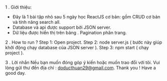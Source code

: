 1 . Giới thiệu:
 - Đây là 1 bài tập nhỏ sau 5 ngày học ReactJS cơ bản: gồm CRUD cơ bản và tính năng search all.
 - Database và api được support bởi JSON server.
 - Dữ liệu được hiển thị trên bảng . Pagination phân trang.

2 . How to run ?
 Step 1: Open project.
 Step 2: node server.js   ( bước này giúp khởi động chạy database của JSON server ).
 Step 3: npm start ( chạy project ).

3 . Lời nhắn
 Nếu bạn muốn đóng góp ý kiến hoặc muốn trao đổi với tôi. Vui lòng gửi thư đến địa chỉ : doducthuan29@gmail.com.
Thank you ! Have a good day.
